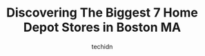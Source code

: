 ---
layout: ampstory
image: https://i0.wp.com/www.depkes.org/wp-content/uploads/2023/06/home-depot-0-in-boston-ma-1685965212.jpeg?resize=640,853
author: techidn
featured: false
description: Discover the impressive array of Home Depot options in Boston MA, where you can find 7 of the largest Home Depot establishments in the area. From renowned classics to hidden gems, Boston MA 
title: Discovering The Biggest 7 Home Depot Stores in Boston MA
cover:
   title: Discovering The Biggest 7 Home Depot Stores in Boston MA
   subtitle: Rickpate
   background: https://www.depkes.org/wp-content/uploads/2023/06/home-depot-0-in-boston-ma-1685965212.jpeg

pages: 
 - layout: thirds
   top: <h1>#1 The Home Depot</h1>
   bottom: "<p>This 5 star review is for the Home Depot staffer in the photo below (on the right). He works the plumbing aisle in the Somerville store. He got his license in 1971 and wa</p>"
   background: https://www.depkes.org/wp-content/uploads/2023/06/home-depot-1-in-boston-ma-1685965212.jpeg
   backgroundblur: true
 - layout: thirds
   top: <h1>#2 The Home Depot</h1>
   bottom: "<p>615 Arsenal St, Watertown, MA 02472, United States</p>"
   background: https://www.depkes.org/wp-content/uploads/2023/06/home-depot-2-in-boston-ma-1685965212.jpeg
   cta:
      link: https://www.depkes.org/blog/discovering-the-biggest-7-home-depot-stores-in-boston-ma/
      text: Discovering The Biggest 7 Home Depot Stores in Boston MA
 - layout: thirds
   top: <h1>#3 The Home Depot</h1>
   bottom: "<p>1100 Revere Beach Pkwy, Chelsea, MA 02150, United States</p>"
   background: https://www.depkes.org/wp-content/uploads/2023/06/home-depot-3-in-boston-ma-1685965213.jpeg
   cta:
      link: https://www.depkes.org/blog/discovering-the-biggest-7-home-depot-stores-in-boston-ma/
      text: Discovering The Biggest 7 Home Depot Stores in Boston MA
 - layout: thirds
   top: <h1>#4 The Home Depot</h1>
   bottom: "<p>3 Mystic View Rd, Everett, MA 02149, United States</p>"
   background: https://images.unsplash.com/photo-1489648022186-8f49310909a0?ixlib=rb-4.0.3&ixid=MnwxMjA3fDB8MHxwaG90by1wYWdlfHx8fGVufDB8fHx8&auto=format&fit=crop&w=640&h=853&q=80
   cta:
      link: https://www.depkes.org/blog/discovering-the-biggest-7-home-depot-stores-in-boston-ma/
      text: Discovering The Biggest 7 Home Depot Stores in Boston MA
 - layout: thirds
   top: <h1>#5 The Home Depot</h1>
   bottom: "<p>Home Depot, 1213 VFW Pkwy, Boston, MA 02132, United States</p>"
   background: https://images.unsplash.com/photo-1618556658017-fd9c732d1360?ixlib=rb-4.0.3&ixid=MnwxMjA3fDB8MHxwaG90by1wYWdlfHx8fGVufDB8fHx8&auto=format&fit=crop&w=640&h=853&q=80
   cta:
      link: https://www.depkes.org/blog/discovering-the-biggest-7-home-depot-stores-in-boston-ma/
      text: Discovering The Biggest 7 Home Depot Stores in Boston MA
 - layout: thirds
   top: <h1>#6 Pro Desk at The Home Depot</h1>
   bottom: "<p>5 Allstate Rd, Boston, MA 02125, United States</p>"
   background: https://images.unsplash.com/photo-1597773150796-e5c14ebecbf5?ixlib=rb-4.0.3&ixid=MnwxMjA3fDB8MHxwaG90by1wYWdlfHx8fGVufDB8fHx8&auto=format&fit=crop&w=640&h=853&q=80
   cta:
      link: https://www.depkes.org/blog/discovering-the-biggest-7-home-depot-stores-in-boston-ma/
      text: Discovering The Biggest 7 Home Depot Stores in Boston MA

 - layout: thirds
   middle: Continue reading...
   background: https://images.unsplash.com/photo-1533735380053-eb8d0759b24a?ixlib=rb-4.0.3&ixid=MnwxMjA3fDB8MHxwaG90by1wYWdlfHx8fGVufDB8fHx8&auto=format&fit=crop&w=640&h=853&q=80
   cta:
      link: https://www.depkes.org/blog/discovering-the-biggest-7-home-depot-stores-in-boston-ma/
      text: Discovering The Biggest 7 Home Depot Stores in Boston MA
      
---